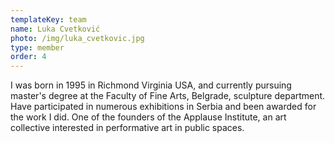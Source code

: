 ```yaml
---
templateKey: team
name: Luka Cvetković
photo: /img/luka_cvetkovic.jpg
type: member
order: 4
---
```

I was born in 1995 in Richmond Virginia USA, and currently pursuing master's degree at the Faculty of Fine Arts, Belgrade, sculpture department. Have participated in numerous exhibitions in Serbia and been awarded for the work I did. One of the founders of the Applause Institute, an art collective interested in performative art in public spaces.
